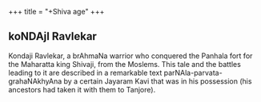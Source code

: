 +++
title = "+Shiva age"
+++

## koNDAjI Ravlekar
Kondaji Ravlekar, a brAhmaNa warrior who conquered the
Panhala fort for the Maharatta king Shivaji, from the Moslems. This tale
and the battles leading to it are described in a remarkable text
parNAla-parvata-grahaNAkhyAna by a certain Jayaram Kavi that was in his
possession (his ancestors had taken it with them to Tanjore).